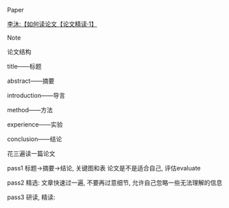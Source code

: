 Paper

[李沐:【如何读论文【论文精读·1】](https://www.bilibili.com/video/BV1H44y1t75x/)

> [!Note]
>
> 论文结构
>
> title——标题
>
> abstract——摘要
>
> introduction——导言
>
> method——方法
>
> experience——实验
>
> conclusion——结论

花三遍读一篇论文

pass1 标题→摘要→结论, 关键图和表 论文是不是适合自己, 评估evaluate

pass2 精选: 文章快速过一遍, 不要再过意细节, 允许自己忽略一些无法理解的信息

pass3 研读, 精读: 